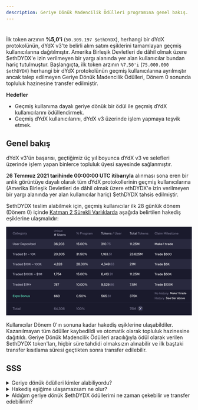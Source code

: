 ```yaml
---
description: Geriye Dönük Madencilik Ödülleri programına genel bakış.
---
```


#

İlk token arzının **%5,0'i** (`50.309.197 $ethDYDX`), herhangi bir dYdX protokolünün, dYdX v3'te belirli alım satım eşiklerini tamamlayan geçmiş kullanıcılarına dağıtılmıştır. Amerika Birleşik Devletleri de dâhil olmak üzere $ethDYDX'e izin verilmeyen bir yargı alanında yer alan kullanıcılar bundan hariç tutulmuştur. Başlangıçta, ilk token arzının `%7,50'i` (`75.000.000 $ethDYDX`) herhangi bir dYdX protokolünün geçmiş kullanıcılarına ayrılmıştır ancak talep edilmeyen Geriye Dönük Madencilik Ödülleri, Dönem 0 sonunda topluluk hazinesine transfer edilmiştir.

**Hedefler**

* Geçmiş kullanıma dayalı geriye dönük bir ödül ile geçmiş dYdX kullanıcılarını ödüllendirmek.
* Geçmiş dYdX kullanıcılarını, dYdX v3 üzerinde işlem yapmaya teşvik etmek.

## Genel bakış

dYdX v3'ün başarısı, geçtiğimiz üç yıl boyunca dYdX v3 ve selefleri üzerinde işlem yapan binlerce topluluk üyesi sayesinde sağlanmıştır.

2**6 Temmuz 2021 tarihinde 00:00:00 UTC itibarıyla** alınması sona eren bir anlık görüntüye dayalı olarak tüm dYdX protokollerinin geçmiş kullanıcılarına (Amerika Birleşik Devletleri de dâhil olmak üzere ethDYDX'e izin verilmeyen bir yargı alanında yer alan kullanıcılar hariç) $ethDYDX tahsis edilmiştir.

$ethDYDX teslim alabilmek için, geçmiş kullanıcılar ilk 28 günlük dönem (Dönem 0) içinde [Katman 2 Sürekli Varlıklarda](https://trade.dydx.exchange) aşağıda belirtilen hakediş eşiklerine ulaşmalıdır:

![](../.gitbook/assets/1-retroactive-buckets.png)

Kullanıcılar Dönem 0'ın sonuna kadar hakediş eşiklerine ulaşabildiler. Kazanılmayan tüm ödüller kaybedildi ve otomatik olarak topluluk hazinesine dağıtıldı. Geriye Dönük Madencilik Ödülleri aracılığıyla ödül olarak verilen $ethDYDX token'ları, hiçbir süre tahdidi olmaksızın alınabilir ve ilk baştaki transfer kısıtlama süresi geçtikten sonra transfer edilebilir.

## **SSS**

<details>

<summary>Geriye dönük ödülleri kimler alabiliyordu?</summary>



</details>

<details>

<summary>Hakediş eşiğime ulaşamazsam ne olur?</summary>



</details>

<details>

<summary>Aldığım geriye dönük $ethDYDX ödüllerimi ne zaman çekebilir ve transfer edebilirim?</summary>



</details>

###

